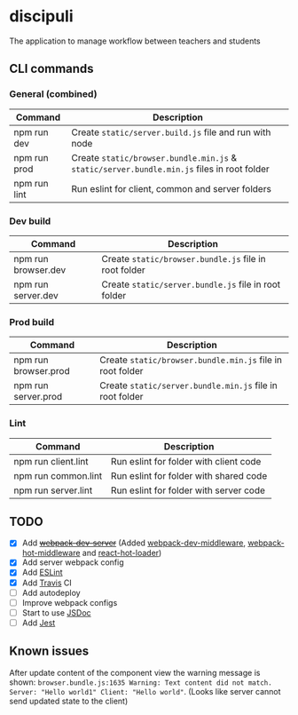 # discipuli
The application to manage workflow between teachers and students

## CLI commands
### General (combined)
| Command  | Description |
| ------------- | ------------- |
| npm run dev  | Create `static/server.build.js` file and run with node |
| npm run prod | Create `static/browser.bundle.min.js` & `static/server.bundle.min.js` files in root folder  |
| npm run lint  | Run eslint for client, common and server folders |

### Dev build
| Command  | Description |
| ------------- | ------------- |
| npm run browser.dev  | Create `static/browser.bundle.js` file in root folder  |
| npm run server.dev  | Create `static/server.bundle.js` file in root folder |

### Prod build
| Command  | Description |
| ------------- | ------------- |
| npm run browser.prod  | Create `static/browser.bundle.min.js` file in root folder  |
| npm run server.prod  | Create `static/server.bundle.min.js` file in root folder  |

### Lint
| Command  | Description |
| ------------- | ------------- |
| npm run client.lint  | Run eslint for folder with client code |
| npm run common.lint  | Run eslint for folder with shared code |
| npm run server.lint  | Run eslint for folder with server code |

## TODO
- [x] Add [~~webpack-dev-server~~](https://webpack.js.org/configuration/dev-server/) (Added [webpack-dev-middleware](https://github.com/webpack/webpack-dev-middleware), [webpack-hot-middleware](https://github.com/glenjamin/webpack-hot-middleware) and [react-hot-loader](https://github.com/gaearon/react-hot-loader))
- [x] Add server webpack config
- [x] Add [ESLint](https://eslint.org/)
- [x] Add [Travis](https://travis-ci.org/) CI
- [ ] Add autodeploy
- [ ] Improve webpack configs
- [ ] Start to use [JSDoc](http://usejsdoc.org/)
- [ ] Add [Jest](https://facebook.github.io/jest/)

## Known issues
After update content of the component view the warning message is shown: `browser.bundle.js:1635 Warning: Text content did not match. Server: "Hello world1" Client: "Hello world"`. (Looks like server cannot send updated state to the client)
